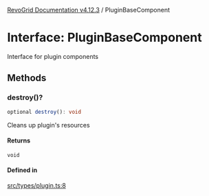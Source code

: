 [RevoGrid Documentation v4.12.3](README.md) / PluginBaseComponent

# Interface: PluginBaseComponent

Interface for plugin components

## Methods

### destroy()?

```ts
optional destroy(): void
```

Cleans up plugin's resources

#### Returns

`void`

#### Defined in

[src/types/plugin.ts:8](https://github.com/revolist/revogrid/blob/d8faaf908685ef9767dc3ea8ccad1628e41fbf76/src/types/plugin.ts#L8)

